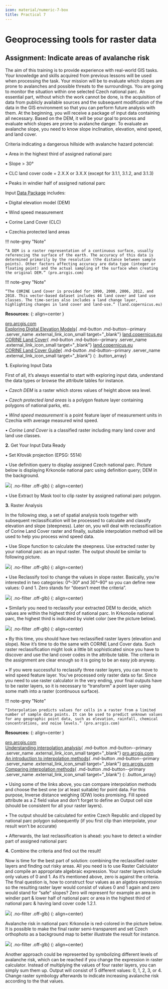 ```yaml
---
icon: material/numeric-7-box
title: Practical 7
---
```


# Geoprocessing tools for raster data

## Assignment: Indicate areas of avalanche risk
The aim of this training is to provide experience with real-world GIS tasks. Your knowledge and skills acquired from previous lessons will be used when processing the task.
Your mission will be to evaluate which slopes are prone to avalanches and possible threats to the surroundings. You are going to monitor the situation within one selected Czech national parc.
An essential part, without which the work cannot be done, is the acquisition of data from publicly available sources and the subsequent modification of the data in the GIS environment so that you can perform future analysis with them. At the beginning, you will receive a package of input data containing all necessary. Based on the DEM, it will be your goal to process and evaluate which slopes are prone to avalanche danger. To evaluate an avalanche slope, you need to know slope inclination, elevation, wind speed, and land cover.

Criteria indicating a dangerous hillside with avalanche hazard potencial:

•       Area in the highest third of assigned national parc

•       Slope > 30°

•       CLC land cover code = 2.X.X or 3.X.X (except for 3.1.1, 3.1.2, and 3.1.3)

•       Peaks in windier half of assigned national parc

Input [Data Package](../assets/cviceni7/AvalancheRisk.gdb.zip) includes:

•       Digital elevation model (DEM)

•       Wind speed measurement

•       Corine Land Cover (CLC)

•       Czechia protected land areas

!!! note-grey "Note"

    “A DEM is a raster representation of a continuous surface, usually referencing the surface of the earth. The accuracy of this data is determined primarily by the resolution (the distance between sample points). Other factors affecting accuracy are data type (integer or floating point) and the actual sampling of the surface when creating the original DEM.” (pro.arcgis.com)

!!! note-grey "Note"

    “The CORINE Land Cover is provided for 1990, 2000, 2006, 2012, and 2018. This vector-based dataset includes 44 land cover and land use classes. The time-series also includes a land change layer, highlighting changes in land cover and land-use.” (land.copernicus.eu)

__Resources:__
{: align=center }

[<span>pro.arcgis.com</span><br>Exploring Digital Elevation Models](https://pro.arcgis.com/en/pro-app/latest/tool-reference/spatial-analyst/exploring-digital-elevation-models.htm){ .md-button .md-button--primary .server_name .external_link_icon_small target="_blank"}
[<span>land.copernicus.eu</span><br>CORINE Land Cover](https://land.copernicus.eu/pan-european/corine-land-cover){ .md-button .md-button--primary .server_name .external_link_icon_small target="_blank"}
[<span>land.copernicus.eu</span><br>CORINE Land Cover Guide](https://land.copernicus.eu/user-corner/technical-library/corine-land-cover-nomenclature-guidelines/html){ .md-button .md-button--primary .server_name .external_link_icon_small target="_blank"}
{: .button_array}

**1.** Exploring Input Data

First of all, it’s always essential to start with exploring input data, understand the data types or browse the attribute tables for instance.

•	*Czech DEM* is a raster which stores values of height above sea level.

•	*Czech protected land areas* is a polygon feature layer containing polygons of national parks, etc.

•	*Wind speed measurement* is a point feature layer of measurement units in Czechia with average measured wind speed.

•	*Corine Land Cover* is a classified raster including many land cover and land use classes.

**2.** Get Your Input Data Ready

•	Set Křovák projection (EPSG: 5514)

•	Use definition query to display assigned Czech national parc. Picture below is displaying Krkonoše national parc using definition query; DEM in the background.

![](../assets/cviceni7/Obrázek1.png){ .no-filter .off-glb}
{: align=center}
 
•	Use Extract by Mask tool to clip raster by assigned national parc polygon.

**3.** Raster Analysis

In the following step, a set of spatial analysis tools together with subsequent reclassification will be processed to calculate and classify elevation and slope (steepness). Later on, you will deal with reclassification of Corine Land Cover raster and finally, suitable interpolation method will be used to help you process wind speed data.

•	Use Slope function to calculate the steepness. Use extracted raster by your national parc as an input raster. The output should be similar to following picture.

![](../assets/cviceni7/Obrázek2.png){ .no-filter .off-glb}
{: align=center}
 
•	Use Reclassify tool to change the values in slope raster. Basically, you’re interested in two categories: 0°–30° and 30°–90° so you can define new values: 0 and 1. Zero stands for “doesn’t meet the criteria”.

![](../assets/cviceni7/Obrázek3.png){ .no-filter .off-glb}
{: align=center}
 
•	Similarly you need to reclassify your extracted DEM to decide, which values are within the highest third of national parc. In Krkonoše national parc, the highest third is indicated by violet color (see the picture below).

![](../assets/cviceni7/Obrázek4.png){ .no-filter .off-glb}
{: align=center}
 
•	By this time, you should have two reclassified raster layers (elevation and slope). Now it’s time to do the same with CORINE Land Cover data. Such raster reclassification might look a little bit sophisticated since you have to discover and use the land cover codes in the attribute table. The criteria in the assignment are clear enough so it is going to be an easy job anyway.

•	If you were successful to reclassify three raster layers, you can move to wind speed feature layer. You’ve processed only raster data so far. Since you need to use raster calculator in the very ending, your final outputs have to be raster layers, so it is necessary to “transform” a point layer using some math into a raster (continuous surface).

!!! note-grey "Note"

    “Interpolation predicts values for cells in a raster from a limited number of sample data points. It can be used to predict unknown values for any geographic point data, such as elevation, rainfall, chemical concentrations, and noise levels.” (pro.arcgis.com)

__Resources:__
{: align=center }

[<span>pro.arcgis.com</span><br>Understanding interpolation analysis](https://pro.arcgis.com/en/pro-app/latest/tool-reference/spatial-analyst/exploring-digital-elevation-models.htm){ .md-button .md-button--primary .server_name .external_link_icon_small target="_blank"}
[<span>pro.arcgis.com</span><br>An introduction to interpolation methods](https://pro.arcgis.com/en/pro-app/latest/help/analysis/geostatistical-analyst/an-introduction-to-interpolation-methods.htm){ .md-button .md-button--primary .server_name .external_link_icon_small target="_blank"}
[<span>pro.arcgis.com</span><br>Comparing interpolation methods](https://pro.arcgis.com/en/pro-app/latest/tool-reference/spatial-analyst/comparing-interpolation-methods.htm){ .md-button .md-button--primary .server_name .external_link_icon_small target="_blank"}
{: .button_array}

•	Using some of the links above, you can compare interpolation methods and choose the best one (or at least suitable) for point data. For this purpose, Inverse distance weighing (IDW) looks promising. Fill speed attribute as a Z field value and don’t forget to define an Output cell size (should be consistent for all your raster layers).

•	The output should be calculated for entire Czech Republic and clipped by national parc polygon subsequently (if you first clip than interpolate, your result won’t be accurate)

•	Afterwards, the last reclassification is ahead: you have to detect a windier part of assigned national parc

**4.** Combine the criteria and find out the result!

Now is time for the best part of solution: combining the reclassified raster layers and finding out risky areas. All you need is to use Raster Calclulator and compile an appropriate algebraic expression. Your raster layers include only values of 0 and 1. As it’s mentioned above, zero is against the criteria. The final question is, how to construct four values as an algebra expression so the resulting raster layer would consist of values 0 and 1 again and zero would stand for “safe” slopes? Zero will represent for example an area in windier part & lower half of national parc or area in the highest third of national parc & having land cover code 1.2.1.

![](../assets/cviceni7/Obrázek5.png){ .no-filter .off-glb}
{: align=center}

Avalanche risk in national parc Krkonoše is red-colored in the picture below. It is possible to make the final raster semi-transparent and set Czech orthophoto as a background map to better illustrate the result for instance.

![](../assets/cviceni7/Obrázek6.png){ .no-filter .off-glb}
{: align=center}

Another approach could be represented by symbolizing different levels of avalanche risk, which can be reached if you change the expression in raster calculator. Instead of multiplying the values of four raster layers, you can simply sum them up. Output will consist of 5 different values: 0, 1, 2, 3, or 4. Change raster symbology afterwards to indicate increasing avalanche risk according to the that values.
